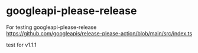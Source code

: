 # googleapi-please-release
For testing googleapi-please-release
https://github.com/googleapis/release-please-action/blob/main/src/index.ts

test for v1.1.1